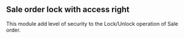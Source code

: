 Sale order lock with access right
---------------------------------
This module add level of security to the Lock/Unlock operation of Sale order. 